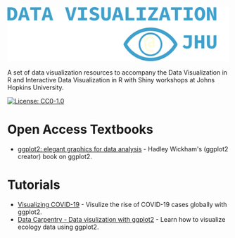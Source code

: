![Data Vis Logo](https://raw.githubusercontent.com/jhu-data-services/data-visualization-resources/main/images/datavislogo.png)

A set of data visualization resources to accompany the Data Visualization in R and Interactive Data Visualization in R with Shiny workshops at Johns Hopkins University.

[![License: CC0-1.0](https://licensebuttons.net/l/zero/1.0/80x15.png)](http://creativecommons.org/publicdomain/zero/1.0/)

# Open Access Textbooks
- [ggplot2: elegant graphics for data analysis](https://ggplot2-book.org/) - Hadley Wickham's (ggplot2 creator) book on ggplot2. 

# Tutorials
- [Visualizing COVID-19](https://www.datacamp.com/projects/870) - Visulize the rise of COVID-19 cases globally with ggplot2.
- [Data Carpentry - Data visulization with ggplot2](https://datacarpentry.org/R-ecology-lesson/04-visualization-ggplot2.html) - Learn how to visualize ecology data using ggplot2.




